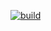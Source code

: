 [![build](https://travis-ci.org/Eeems/fork.js.svg?branch=master)](https://travis-ci.org/Eeems/fork.js)